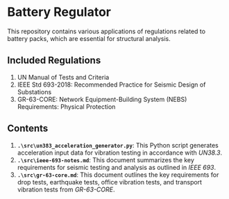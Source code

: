# Battery Regulator

This repository contains various applications of 
regulations related to battery packs, which are 
essential for structural analysis.

## Included Regulations

1. UN Manual of Tests and Criteria
2. IEEE Std 693-2018: Recommended Practice for Seismic Design of Substations
3. GR-63-CORE: Network Equipment-Building System (NEBS) Requirements: Physical Protection 

## Contents

1. **`.\src\un383_acceleration_generator.py`**: This Python script 
   generates acceleration input data for vibration testing in accordance 
   with *UN38.3*.
2. **`.\src\ieee-693-notes.md`**: This document summarizes the key 
   requirements for seismic testing and analysis as outlined in *IEEE 693*.
3. **`.\src\gr-63-core.md`**: This document outlines the key requirements 
   for drop tests, earthquake tests, office vibration tests, and transport 
   vibration tests from *GR-63-CORE*.
